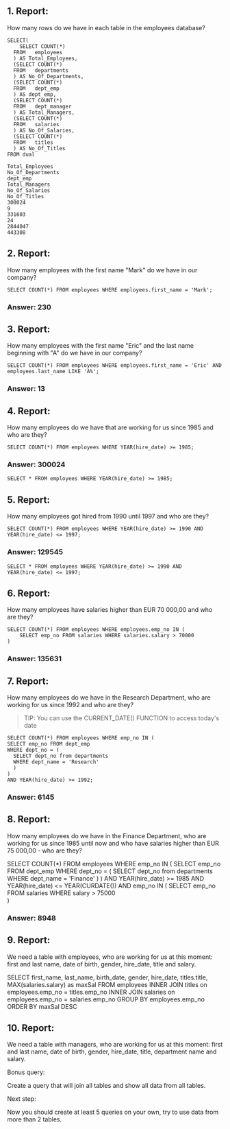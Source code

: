 ## 1. Report:

How many rows do we have in each table in the employees database?

    SELECT(
        SELECT COUNT(*)
      FROM   employees
      ) AS Total_Employees,
      (SELECT COUNT(*)
      FROM   departments
      ) AS No_Of_Departments,
      (SELECT COUNT(*)
      FROM   dept_emp
      ) AS dept_emp,
      (SELECT COUNT(*)
      FROM   dept_manager
      ) AS Total_Managers,
      (SELECT COUNT(*)
      FROM   salaries
      ) AS No_Of_Salaries,
      (SELECT COUNT(*)
      FROM   titles
      ) AS No_Of_Titles
    FROM dual

    Total_Employees
    No_Of_Departments
    dept_emp
    Total_Managers
    No_Of_Salaries
    No_Of_Titles
    300024
    9
    331603
    24
    2844047
    443308

## 2. Report:

How many employees with the first name "Mark" do we have in our company?

    SELECT COUNT(*) FROM employees WHERE employees.first_name = 'Mark';

### Answer: 230


## 3. Report:

How many employees with the first name "Eric" and the last name beginning with "A" do we have in our company?

    SELECT COUNT(*) FROM employees WHERE employees.first_name = 'Eric' AND employees.last_name LIKE 'A%';


### Answer: 13


## 4. Report:

How many employees do we have that are working for us since 1985 and who are they?

    SELECT COUNT(*) FROM employees WHERE YEAR(hire_date) >= 1985;

### Answer: 300024

    SELECT * FROM employees WHERE YEAR(hire_date) >= 1985;


## 5. Report:

How many employees got hired from 1990 until 1997 and who are they?

    SELECT COUNT(*) FROM employees WHERE YEAR(hire_date) >= 1990 AND YEAR(hire_date) <= 1997;

### Answer: 129545

    SELECT * FROM employees WHERE YEAR(hire_date) >= 1990 AND YEAR(hire_date) <= 1997;

## 6. Report:

How many employees have salaries higher than EUR 70 000,00 and who are they?

    SELECT COUNT(*) FROM employees WHERE employees.emp_no IN (
	    SELECT emp_no FROM salaries WHERE salaries.salary > 70000
    )

### Answer: 135631

## 7. Report:

How many employees do we have in the Research Department, who are working for us since 1992 and who are they?

> TIP: You can use the CURRENT_DATE() FUNCTION to access today's date

    SELECT COUNT(*) FROM employees WHERE emp_no IN (
    SELECT emp_no FROM dept_emp
    WHERE dept_no = ( 
      SELECT dept_no from departments
      WHERE dept_name = 'Research'
      )
    )
    AND YEAR(hire_date) >= 1992;

### Answer: 6145

## 8. Report:

How many employees do we have in the Finance Department, who are working for us since 1985 until now and who have salaries higher than EUR 75 000,00 - who are they?

  SELECT COUNT(*) FROM employees
  WHERE emp_no IN (
    SELECT emp_no FROM dept_emp WHERE dept_no = (
        SELECT dept_no from departments
        WHERE dept_name = 'Finance'
      )
    )
    AND YEAR(hire_date) >= 1985
    AND YEAR(hire_date) <= YEAR(CURDATE())
    AND emp_no IN (
      SELECT emp_no FROM salaries
      WHERE salary > 75000    
    )

### Answer: 8948

## 9. Report:

We need a table with employees, who are working for us at this moment: first and last name, date of birth, gender, hire_date, title and salary.

  SELECT first_name, last_name, birth_date, gender, hire_date, titles.title, MAX(salaries.salary) as maxSal
  FROM employees
  INNER JOIN titles on employees.emp_no = titles.emp_no
  INNER JOIN salaries on employees.emp_no = salaries.emp_no
  GROUP BY employees.emp_no
  ORDER BY maxSal DESC


## 10. Report:

We need a table with managers, who are working for us at this moment: first and last name, date of birth, gender, hire_date, title, department name and salary.




Bonus query:

 Create a query that will join all tables and show all data from all tables.


Next step:

 Now you should create at least 5 queries on your own, try to use data from more than 2 tables.